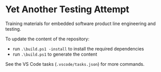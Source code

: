 # Yet Another Testing Attempt

Training materials for embedded software product line engineering and testing.


To update the content of the repository:

- run `.\build.ps1 -install` to install the required dependencies
- run `.\build.ps1` to generate the content

See the VS Code tasks (`.vscode/tasks.json`) for more commands.
